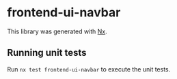 # frontend-ui-navbar

This library was generated with [Nx](https://nx.dev).

## Running unit tests

Run `nx test frontend-ui-navbar` to execute the unit tests.
